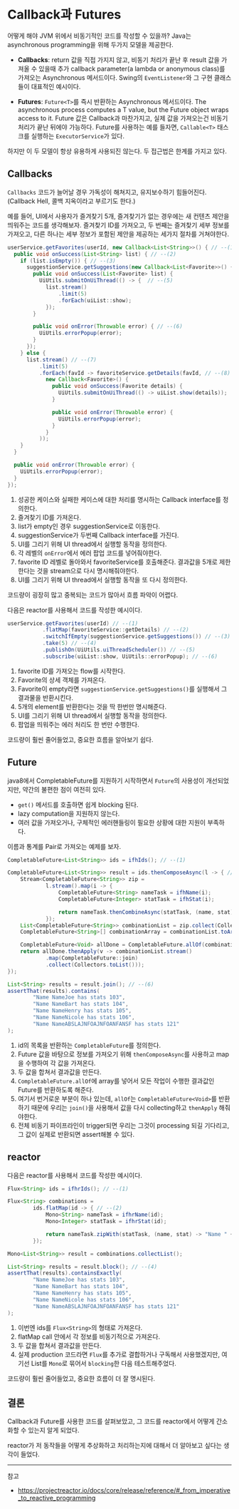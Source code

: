 # Callback과 Futures

어떻게 해야 JVM 위에서 비동기적인 코드를 작성할 수 있을까? Java는 asynchronous programming을 위해 두가지 모델을 제공한다.

- **Callbacks**: return 값을 직접 가지지 않고, 비동기 처리가 끝난 후 result 값을 가져올 수 있을때 추가 callback parameter(a lambda or anonymous class)를 가져오는 Asynchronous 메서드이다. Swing의 `EventListener`와 그 구현 클래스들이 대표적인 예시이다.

- **Futures**: `Future<T>`를 즉시 반환하는 Asynchronous 메서드이다.  The asynchronous process computes a T value, but the Future object wraps access to it. Future 값은 Callback과 마찬가지고, 실제 값을 가져오는건 비동기 처리가 끝난 뒤에야 가능하다. Future를 사용하는 예를 들자면, `Callable<T>` 태스크를 실행하는 `ExecutorService`가 있다.

하지만 이 두 모델이 항상 유용하게 사용되진 않는다. 두 접근법은 한계를 가지고 있다.

## Callbacks

`Callbacks` 코드가 늘어날 경우 가독성이 해쳐지고, 유지보수하기 힘들어진다.  (Callback Hell, 콜백 지옥이라고 부르기도 한다.)

예를 들어, UI에서 사용자가 즐겨찾기 5개, 즐겨찾기가 없는 경우에는 새 컨텐츠 제안을 띄워주는 코드를 생각해보자. 즐겨찾기 ID를 가져오고, 두 번째는 즐겨찾기 세부 정보를 가져오고, 다른 하나는 세부 정보가 포함된 제안을 제공하는 세가지 절차를 거쳐야한다.

```java
userService.getFavorites(userId, new Callback<List<String>>() { // --(1)
  public void onSuccess(List<String> list) { // --(2)
    if (list.isEmpty()) { // --(3)
      suggestionService.getSuggestions(new Callback<List<Favorite>>() { // --(4)
        public void onSuccess(List<Favorite> list) { 
          UiUtils.submitOnUiThread(() -> {  // --(5)
            list.stream()
                .limit(5)
                .forEach(uiList::show);
            });
        }

        public void onError(Throwable error) { // --(6)
          UiUtils.errorPopup(error);
        }
      });
    } else {
      list.stream() // --(7)
          .limit(5)
          .forEach(favId -> favoriteService.getDetails(favId, // --(8)
            new Callback<Favorite>() {
              public void onSuccess(Favorite details) {
                UiUtils.submitOnUiThread(() -> uiList.show(details));
              }

              public void onError(Throwable error) {
                UiUtils.errorPopup(error);
              }
            }
          ));
    }
  }

  public void onError(Throwable error) {
    UiUtils.errorPopup(error);
  }
});
```

1. 성공한 케이스와 실패한 케이스에 대한 처리를 명시하는 Callback interface를 정의한다.
2. 즐겨찾기 ID를 가져온다.
3. list가 empty인 경우 suggestionService로 이동한다.
4. suggestionService가 두번째 Callback interface를 가진다.
5. UI를 그리기 위해 UI thread에서 실행할 동작을 정의한다.
6. 각 레벨의 `onError`에서 에러 팝업 코드를 넣어줘야한다.
7. favorite ID 레벨로 돌아와서 favoriteService를 호출해준다. 결과값을 5개로 제한한다는 것을 stream으로 다시 명시해줘야한다.
8. UI를 그리기 위해 UI thread에서 실행할 동작을 또 다시 정의한다.

코드량이 굉장히 많고 중복되는 코드가 많아서 흐름 파악이 어렵다.

다음은 reactor를 사용해서 코드를 작성한 예시이다.

```java
userService.getFavorites(userId) // --(1)
           .flatMap(favoriteService::getDetails) // --(2)
           .switchIfEmpty(suggestionService.getSuggestions()) // --(3)
           .take(5) // --(4)
           .publishOn(UiUtils.uiThreadScheduler()) // --(5)
           .subscribe(uiList::show, UiUtils::errorPopup); // --(6)
```

1. favorite ID를 가져오는 flow를 시작한다.
2. Favorite의 상세 객체를 가져온다.
3. Favorite이 empty라면 `suggestionService.getSuggestions()`를 실행해서 그 결과물을 반환시킨다.
4. 5개의 element를 반환한다는 것을 딱 한번만 명시해준다.
5. UI를 그리기 위해 UI thread에서 실행할 동작을 정의한다.
6. 팝업을 띄워주는 에러 처리도 한 번만 수행한다.

코드량이 훨씬 줄어들었고, 중요한 흐름을 알아보기 쉽다.

## Future

java8에서 CompletableFuture를 지원하기 시작하면서 `Future`의 사용성이 개선되었지만, 약간의 불편한 점이 여전히 있다.

- `get()` 메서드를 호출하면 쉽게 blocking 된다.
- lazy computation을 지원하지 않는다.
- 여러 값을 가져오거나, 구체적인 에러핸들링이 필요한 상황에 대한 지원이 부족하다.

이름과 통계를 Pair로 가져오는 예제를 보자.

```java
CompletableFuture<List<String>> ids = ifhIds(); // --(1)

CompletableFuture<List<String>> result = ids.thenComposeAsync(l -> { // --(2)
	Stream<CompletableFuture<String>> zip =
			l.stream().map(i -> { 
				CompletableFuture<String> nameTask = ifhName(i); 
				CompletableFuture<Integer> statTask = ifhStat(i); 

				return nameTask.thenCombineAsync(statTask, (name, stat) -> "Name " + name + " has stats " + stat); // --(3)
			});
	List<CompletableFuture<String>> combinationList = zip.collect(Collectors.toList()); 
	CompletableFuture<String>[] combinationArray = combinationList.toArray(new CompletableFuture[combinationList.size()]);

	CompletableFuture<Void> allDone = CompletableFuture.allOf(combinationArray); // --(5) 
	return allDone.thenApply(v -> combinationList.stream()
			.map(CompletableFuture::join) 
			.collect(Collectors.toList()));
});

List<String> results = result.join(); // --(6)
assertThat(results).contains(
		"Name NameJoe has stats 103",
		"Name NameBart has stats 104",
		"Name NameHenry has stats 105",
		"Name NameNicole has stats 106",
		"Name NameABSLAJNFOAJNFOANFANSF has stats 121"
);
```

1. id의 목록을 반환하는 `CompletableFuture`를 정의한다.
2. Future 값을 바탕으로 정보를 가져오기 위해 `thenComposeAsync`를 사용하고 map을 수행하여 각 값을 가져온다.
3. 두 값을 합쳐서 결과값을 만든다.
4. `CompletableFuture.allOf`에 array를 넣어서 모든 작업이 수행한 결과값인 Future를 반환하도록 해준다.
5. 여기서 번거로운 부분이 하나 있는데, `allOf`는 `CompletableFuture<Void>`를 반환하기 때문에 우리는 `join()`을 사용해서 값을 다시 collecting하고 `thenApply` 해줘야한다.
6. 전체 비동기 파이프라인이 trigger되면 우리는 그것이 processing 되길 기다리고, 그 값이 실제로 반환되면 assert해볼 수 있다.

## reactor

다음은 reactor를 사용해서 코드를 작성한 예시이다.

```java
Flux<String> ids = ifhrIds(); // --(1)

Flux<String> combinations =
		ids.flatMap(id -> { // --(2)
			Mono<String> nameTask = ifhrName(id); 
			Mono<Integer> statTask = ifhrStat(id); 

			return nameTask.zipWith(statTask, (name, stat) -> "Name " + name + " has stats " + stat); // --(3)
		});

Mono<List<String>> result = combinations.collectList(); 

List<String> results = result.block(); // --(4)
assertThat(results).containsExactly( 
		"Name NameJoe has stats 103",
		"Name NameBart has stats 104",
		"Name NameHenry has stats 105",
		"Name NameNicole has stats 106",
		"Name NameABSLAJNFOAJNFOANFANSF has stats 121"
);
```

1. 이번엔 ids를 `Flux<String>`의 형태로 가져온다.
2. flatMap call 안에서 각 정보를 비동기적으로 가져온다.
3. 두 값을 합쳐서 결과값을 만든다.
4. 실제 production 코드라면 `Flux`를 추가로 결합하거나 구독해서 사용했겠지만, 여기선 List를 `Mono`로 묶어서 `blocking`한 다음 테스트해주었다.

코드량이 훨씬 줄어들었고, 중요한 흐름이 더 잘 명시된다.

## 결론

Callback과 Future를 사용한 코드를 살펴보았고, 그 코드를 reactor에서 어떻게 간소화할 수 있는지 알게 되었다.

reactor가 저 동작들을 어떻게 추상화하고 처리하는지에 대해서 더 알아보고 싶다는 생각이 들었다.

---

참고

- https://projectreactor.io/docs/core/release/reference/#_from_imperative_to_reactive_programming